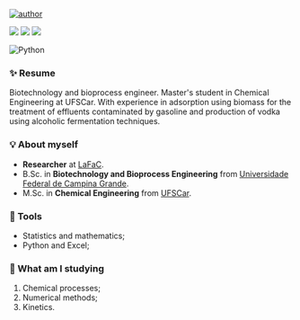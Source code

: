 [![author](https://img.shields.io/badge/authora-Isadora_Guedes-red.svg)](https://www.linkedin.com/in/isadora-guedes/)

[<img src="https://img.shields.io/badge/isadoragfarias@gmail.com-EA4335?style=flat-square&logo=Gmail&logoColor=white" />](mailto:isadoragfarias@gmail.com)
[<img src="https://img.shields.io/badge/isadora_guedes-0A66C2?style=flat-square&logo=linkedin&logoColor=white" />](https://www.linkedin.com/in/isadora-guedes/)
[<img src="https://img.shields.io/badge/isadoragfarias.github.io-800080?style=flat-square&logo=githubpages&logoColor=white" />](https://github.com/isadoragfarias)

<img alt="Python" src="https://img.shields.io/badge/Python-012A4A?style=for-the-badge&logo=python&logoColor=white">

### ✨ Resume
Biotechnology and bioprocess engineer. Master's student in Chemical Engineering at UFSCar. With experience in adsorption using biomass for the treatment of effluents contaminated by gasoline and production of vodka using alcoholic fermentation techniques.

### 💡 About myself
- **Researcher** at [LaFaC](https://www.lafac.ufscar.br/).
- B.Sc. in **Biotechnology and Bioprocess Engineering** from [Universidade Federal de Campina Grande](https://portal.ufcg.edu.br/).
- M.Sc. in **Chemical Engineering** from [UFSCar](https://www.ufscar.br/).

### 🔎 Tools
- Statistics and mathematics;
- Python and Excel;

### 📝 What am I studying
1. Chemical processes;
2. Numerical methods;
3. Kinetics.
